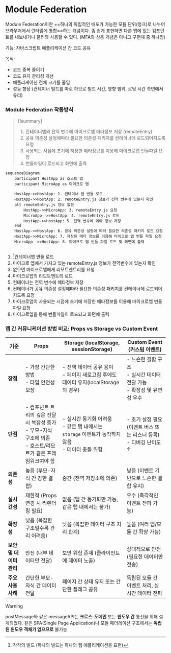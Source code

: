 # Module Federation
Module Federation이란 ==하나의 독립적인 배포가 가능한 모듈 단위(청크)로 나누어 브라우저에서 런타임에 통합==하는 개념이다. 좀 쉽게 표현하면 다른 앱에 있는 컴포넌트를 내보내거나 불러와 사용할 수 있다.
(MFA와 상응 개념은 아니고 구현체 중 하나임)

기능: 자바스크립트 애플리케이션 간 코드 공유

목적:
- 코드 중복 줄이기
- 코드 유지 관리성 개선
- 애플리케이션 전체 크기를 줄임
- 성능 향상 (컨테이너 빌드를 따로 하므로 빌드 시간, 영향 범위, 로딩 시간 측면에서 유리)

### Module Federation 작동방식

>[!summary]
>
>
>1. 컨테이너앱의 전역 변수에 마이크로앱 메타정보 저장 (remoteEntry)
>2. 공유 의존성 설정에따라 필요한 의존성 패키지를 컨테이너에 로드되어지도록 요청
> 1. 사용되는 시점에 초기에 저장한 메타정보를 이용해 마이크로앱 번들파일 요청
>3. 번들파일이 로드되고 화면에 출력

```mermaid
sequenceDiagram
    participant HostApp as 호스트 앱
    participant MicroApp as 마이크로 앱

    HostApp->>HostApp: 1. 컨테이너 앱 번들 로드
    HostApp->>HostApp: 2. remoteEntry.js 정보가 전역 변수에 있는지 확인
    alt remoteEntry.js 정보 없음
        HostApp->>MicroApp: 3. remoteEntry.js 요청
        MicroApp-->>HostApp: 4. remoteEntry.js 로드
        HostApp->>HostApp: 5. 전역 변수에 메타 정보 저장
    end
    HostApp->>HostApp: 6. 공유 의존성 설정에 따라 필요한 의존성 패키지 로드 요청
    HostApp->>MicroApp: 7. 저장된 메타 정보를 이용해 마이크로 앱 번들 파일 요청
    MicroApp-->>HostApp: 8. 마이크로 앱 번들 파일 로드 및 화면에 출력


```


1. [^1]컨테이너앱 번들 로드
2. 마이크로 앱에서 가지고 있는 remoteEntry.js 정보가 전역변수에 있는지 확인
3. 없으면 마이크로앱에게 리모트엔트리를 요청
4. 마이크로앱의 리모트엔트리 로드
5. 컨테이너는 전역 변수에 메타정보 저장
6. 컨테이너가 공유 의존성 설정에따라 필요한 의존성 패키지를 컨테이너에 로드되어지도록 요청
7. 마이크로앱이 사용되는 시점에 초기에 저장한 메타정보를 이용해 마이크로앱 번들파일 요청
8. 마이크로앱을 통해 번들파일이 로드되고 화면에 출력


### 앱 간 커뮤니케이션 방법 비교: Props vs Storage vs Custom Event

| **기준**          | **Props**                                                                  | **Storage (localStorage, sessionStorage)**                             | **Custom Event (커스텀 이벤트)**                          |
| --------------- | -------------------------------------------------------------------------- | ---------------------------------------------------------------------- | --------------------------------------------------- |
| **장점**          | - 가장 간단한 방법  <br>- 타입 안전성 보장                                               | - 전역 데이터 공유 용이  <br>- 페이지 새로고침 후에도 데이터 유지(localStorage의 경우)            | - 느슨한 결합 구조  <br>- 실시간 데이터 전달 가능 <br>- 확장성 및 유연성 우수 |
| **단점**          | - 컴포넌트 트리의 깊은 전달 시 복잡성 증가  <br>- 부모-자식 구조에 의존  <br>- 호스트/리모트가 같은 프레임워크여야 함 | - 실시간 동기화 어려움  <br>- 같은 탭 내에서는 `storage` 이벤트가 동작하지 않음  <br>- 데이터 충돌 위험 | - 초기 설정 필요(이벤트 버스 또는 리스너 등록)  <br>- 디버깅 난이도 ↑       |
| **의존성**         | 높음 (부모-자식 간 강한 결합)                                                         | 중간 (전역 저장소에 의존)                                                        | 낮음 (이벤트 기반으로 느슨한 결합 유지)                             |
| **실시간성**        | 제한적 (Props 변경 시 리렌더링 필요)                                                   | 없음 (탭 간 동기화만 가능, 같은 탭 내에서는 불가)                                         | 우수 (즉각적인 이벤트 전파 가능)                                 |
| **확장성**         | 낮음 (복잡한 구조일수록 관리 어려움)                                                      | 낮음 (복잡한 데이터 구조 처리 한계)                                                  | 높음 (여러 앱/모듈 간 확장 가능)                                |
| **보안 및 데이터 관리** | 안전 (내부 데이터만 전달)                                                            | 보안 위험 존재 (클라이언트에 데이터 노출)                                               | 상대적으로 안전 (필요한 데이터만 전송)                              |
| **주요 사용 사례**    | 간단한 부모-자식 간 데이터 전달                                                         | 페이지 간 상태 유지 또는 간단한 플래그 공유                                              | 독립된 모듈 간 이벤트 처리, 실시간 데이터 전파                         |

>[!warning]
>postMessage와 같은 messageAPI는 **크로스-도메인** 또는 **윈도우 간** 통신을 위해 설계되었다. 같은 SPA(Single Page Application)나 모듈 페더레이션 구조에서는 **독립된 윈도우 객체가 없으므로** 불가능

[^1]: 각각의 빌드 (하나의 빌드는 하나의 웹 애플리케이션을 표현)
